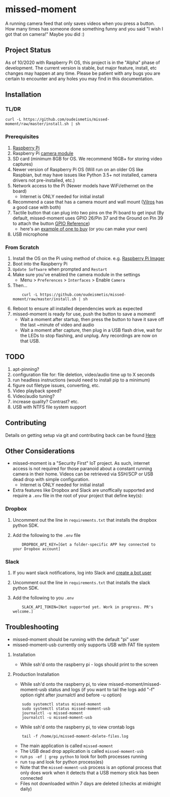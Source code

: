 # missed-moment

A running camera feed that only saves videos when you press a button. How many times has someone done something funny and you said "I wish I got that on camera!" Maybe you did :)

## Project Status

As of 10/2020 with Raspberry Pi OS, this project is in the "Alpha" phase of development. The current version is stable, but major feature, install, etc changes may happen at any time. Please be patient with any bugs you are certain to encounter and any holes you may find in this documentation.

## Installation

### TL/DR 

```
curl -L https://github.com/oudeismetis/missed-moment/raw/master/install.sh | sh
```

### Prerequisites 

1. [Raspberry Pi](https://www.raspberrypi.org/products/)
1. Raspberry Pi [camera module](https://www.raspberrypi.org/products/camera-module-v2/)
1. SD card (minimum 8GB for OS. We recommend 16GB+ for storing video captures)
1. Newer version of Raspberry Pi OS (Will run on an older OS like Raspbian, but may have issues like Python 3.5+ not installed, camera drivers not pre-installed, etc.)
1. Network access to the Pi (Newer models have WiFi/ethernet on the board)
    * Internet is ONLY needed for initial install
1. Recommend a case that has a camera mount and wall mount ([Vilros](http://www.vilros.com/) has a good case with both)
1. Tactile button that can plug into two pins on the Pi board to get input (By default, missed-moment uses GPIO 26/Pin 37 and the Ground on Pin 39 to attach the button [GPIO Reference](https://www.raspberrypi.org/documentation/usage/gpio/)) 
    - here's an [example of one to buy](https://www.amazon.com/Warmstor-3-Pack-Desktop-Button-Computer/dp/B072FMVZJZ/ref=sr_1_3?dchild=1&keywords=2+pin+pc+desktop+power+cable&qid=1596030325&sr=8-3) (or you can make your own)
1. USB microphone

### From Scratch

1. Install the OS on the Pi using method of choice.  e.g. [Raspberry Pi Imager](https://www.raspberrypi.org/documentation/installation/installing-images/)
1. Boot into the Raspberry Pi
1. `Update Software` when prompted and `Restart`
1. Make sure you've enabled the camera module in the settings
    - Menu > `Preferences` > `Interfaces` > Enable `Camera`
1. Then...
    ```
        curl -L https://github.com/oudeismetis/missed-moment/raw/master/install.sh | sh
    ```
1. Reboot to ensure all installed dependencies work as expected
1. missed-moment is ready for use, push the button to save a moment!
    * Wait a moment after startup, then press the button to have it save off the last ~minute of video and audio
    * Wait a moment after capture, then plug in a USB flash drive, wait for the LEDs to stop flashing, and unplug. Any recordings are now on that USB.

## TODO

1. apt-pinning?
1. configuration file for: file deletion, video/audio time up to X seconds
1. run headless instructions (would need to install pip to a minimum)
1. figure out filetype issues, converting, etc.
1. Video playback speed?
1. Video/audio tuning?
1. increase quality? Contrast? etc.
1. USB with NTFS file system support

## Contributing

Details on getting setup via git and contributing back can be found [Here](Contribute.md)

## Other Considerations

- missed-moment is a "Security First" IoT project. As such, internet access is not required for those paranoid about a constant running camera in their home. Videos can be retrieved via SSH/SCP or USB dead drop with simple configuration.
    * Internet is ONLY needed for initial install
- Extra features like Dropbox and Slack are unoffically supported and require a `.env` file in the root of your project that define key(s):


### Dropbox
1. Uncomment out the line in `requirements.txt` that installs the dropbox python SDK.
1. Add the following to the `.env` file

    ```
        DROPBOX_API_KEY=[Get a folder-specific APP key connected to your Dropbox account]
    ```

### Slack
1. If you want slack notifications, log into Slack and [create a bot user](https://api.slack.com/bot-users)
1. Uncomment out the line in `requirements.txt` that installs the slack python SDK.
1. Add the following to you `.env`

    ```
        SLACK_API_TOKEN=[Not supported yet. Work in progress. PR's welcome.]
    ```

## Troubleshooting

- missed-moment should be running with the default "pi" user
- missed-moment-usb currently only supports USB with FAT file system

1.  Installation
    - While ssh'd onto the raspberry pi - logs should print to the screen

1.  Production Installation
    - While ssh'd onto the raspberry pi, to view missed-moment/missed-moment-usb status and logs (if you want to tail the logs add "-f" option right after journalctl and before -u option)

    ```
        sudo systemctl status missed-moment
        sudo systemctl status missed-moment-usb
        journalctl -u missed-moment
        journalctl -u missed-moment-usb
    ```

    - While ssh'd onto the raspberry pi, to view crontab logs

    ```
        tail -f /home/pi/missed-moment-delete-files.log
    ```

    - The main application is called `missed-moment`
    - The USB dead drop application is called `missed-moment-usb`
    - run `ps -ef | grep python` to look for both processes running
    - run `top` and look for python process(es)
    - Note that the `missed-moment-usb` process is an optional process that only does work when it detects that a USB memory stick has been connected
    - Files not downloaded within 7 days are deleted (checks at midnight daily)
